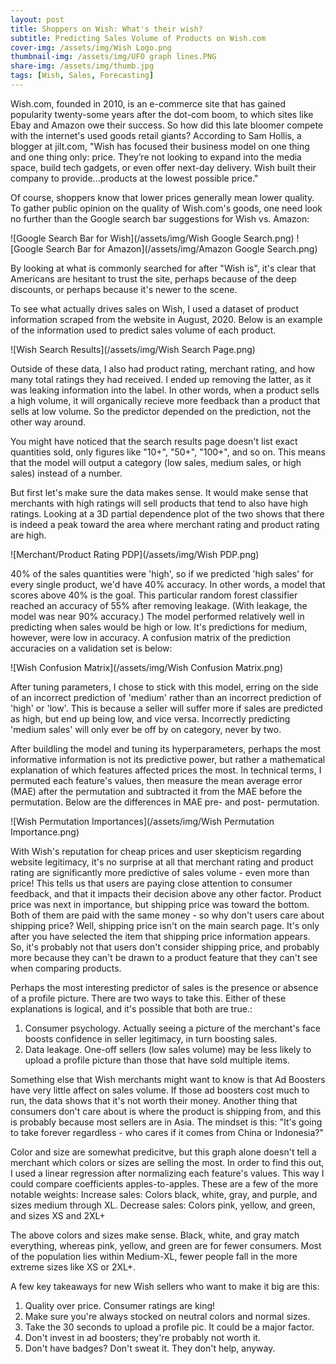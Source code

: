 ```yaml
---
layout: post
title: Shoppers on Wish: What's their wish?
subtitle: Predicting Sales Volume of Products on Wish.com
cover-img: /assets/img/Wish Logo.png
thumbnail-img: /assets/img/UFO graph lines.PNG
share-img: /assets/img/thumb.jpg
tags: [Wish, Sales, Forecasting]
---
```


Wish.com, founded in 2010, is an e-commerce site that has gained popularity twenty-some years after the dot-com boom, to which sites like Ebay and Amazon owe their success.  So how did this late bloomer compete with the internet's used goods retail giants?  According to Sam Hollis, a blogger at jilt.com, "Wish has focused their business model on one thing and one thing only: price. They’re not looking to expand into the media space, build tech gadgets, or even offer next-day delivery. Wish built their company to provide...products at the lowest possible price."

Of course, shoppers know that lower prices generally mean lower quality.  To gather public opinion on the quality of Wish.com's goods, one need look no further than the Google search bar suggestions for Wish vs. Amazon:

![Google Search Bar for Wish](/assets/img/Wish Google Search.png)
![Google Search Bar for Amazon](/assets/img/Amazon Google Search.png)

By looking at what is commonly searched for after "Wish is", it's clear that Americans are hesitant to trust the site, perhaps because of the deep discounts, or perhaps because it's newer to the scene.

To see what actually drives sales on Wish, I used a dataset of product information scraped from the website in August, 2020.  Below is an example of the information used to predict sales volume of each product.

![Wish Search Results](/assets/img/Wish Search Page.png)

Outside of these data, I also had product rating, merchant rating, and how many total ratings they had received.  I ended up removing the latter, as it was leaking information into the label.  In other words, when a product sells a high volume, it will organically recieve more feedback than a product that sells at low volume.  So the predictor depended on the prediction, not the other way around.

You might have noticed that the search results page doesn't list exact quantities sold, only figures like "10+", "50+", "100+", and so on.  This means that the model will output a category (low sales, medium sales, or high sales) instead of a number.

But first let's make sure the data makes sense.  It would make sense that merchants with high ratings will sell products that tend to also have high ratings.  Looking at a 3D partial dependence plot of the two shows that there is indeed a peak toward the area where merchant rating and product rating are high.

![Merchant/Product Rating PDP](/assets/img/Wish PDP.png)

40% of the sales quantities were 'high', so if we predicted 'high sales' for every single product, we'd have 40% accuracy.  In other words, a model that scores above 40% is the goal.  This particular random forest classifier reached an accuracy of 55% after removing leakage.  (With leakage, the model was near 90% accuracy.)  The model performed relatively well in predicting when sales would be high or low.  It's predictions for medium, however, were low in accuracy.  A confusion matrix of the prediction accuracies on a validation set is below:

![Wish Confusion Matrix](/assets/img/Wish Confusion Matrix.png)

After tuning parameters, I chose to stick with this model, erring on the side of an incorrect prediction of 'medium' rather than an incorrect prediction of 'high' or 'low'.  This is because a seller will suffer more if sales are predicted as high, but end up being low, and vice versa.  Incorrectly predicting 'medium sales' will only ever be off by on category, never by two.

After buildling the model and tuning its hyperparameters, perhaps the most informative information is not its predictive power, but rather a mathematical explanation of which features affected prices the most.  In technical terms, I permuted each feature's values, then measure the mean average error (MAE) after the permutation and subtracted it from the MAE before the permutation.  Below are the differences in MAE pre- and post- permutation.

![Wish Permutation Importances](/assets/img/Wish Permutation Importance.png)

With Wish's reputation for cheap prices and user skepticism regarding website legitimacy, it's no surprise at all that merchant rating and product rating are significantly more predictive of sales volume - even more than price!  This tells us that users are paying close attention to consumer feedback, and that it impacts their decision above any other factor.  Product price was next in importance, but shipping price was toward the bottom.  Both of them are paid with the same money - so why don't users care about shipping price?  Well, shipping price isn't on the main search page.  It's only after you have selected the item that shipping price information appears.  So, it's probably not that users don't consider shipping price, and probably more because they can't be drawn to a product feature that they can't see when comparing products.

Perhaps the most interesting predictor of sales is the presence or absence of a profile picture.  There are two ways to take this.  Either of these explanations is logical, and it's possible that both are true.:
1) Consumer psychology.  Actually seeing a picture of the merchant's face boosts confidence in seller legitimacy, in turn boosting sales.
2) Data leakage.  One-off sellers (low sales volume) may be less likely to upload a profile picture than those that have sold multiple items.

Something else that Wish merchants might want to know is that Ad Boosters have very little affect on sales volume.  If those ad boosters cost much to run, the data shows that it's not worth their money.  Another thing that consumers don't care about is where the product is shipping from, and this is probably because most sellers are in Asia.  The mindset is this:  "It's going to take forever regardless - who cares if it comes from China or Indonesia?"

Color and size are somewhat predicitve, but this graph alone doesn't tell a merchant which colors or sizes are selling the most.  In order to find this out, I used a linear regression after normalizing each feature's values.  This way I could compare coefficients apples-to-apples.  These are a few of the more notable weights:
Increase sales:  Colors black, white, gray, and purple, and sizes medium through XL.
Decrease sales:  Colors pink, yellow, and green, and sizes XS and 2XL+

The above colors and sizes make sense.  Black, white, and gray match everything, whereas pink, yellow, and green are for fewer consumers.  Most of the population lies within Medium-XL, fewer people fall in the more extreme sizes like XS or 2XL+.

A few key takeaways for new Wish sellers who want to make it big are this:
1) Quality over price.  Consumer ratings are king!
2) Make sure you're always stocked on neutral colors and normal sizes.
3) Take the 30 seconds to upload a profile pic.  It could be a major factor.
4) Don't invest in ad boosters; they're probably not worth it.
5) Don't have badges?  Don't sweat it.  They don't help, anyway.
